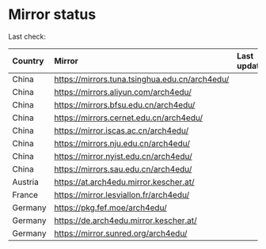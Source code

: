 <script src="./time.js"></script>
# Mirror status
Last check: <script type="text/javascript">localize(1719724685.8106046);</script>

|Country|Mirror|Last update|
|:------|:-----|:----------|
|China|https://mirrors.tuna.tsinghua.edu.cn/arch4edu/|<script type="text/javascript">localize(1719686053);</script>|
|China|https://mirrors.aliyun.com/arch4edu/|<script type="text/javascript">localize(1719686053);</script>|
|China|https://mirrors.bfsu.edu.cn/arch4edu/|<script type="text/javascript">localize(1719686053);</script>|
|China|https://mirrors.cernet.edu.cn/arch4edu/|<script type="text/javascript">localize(1719686053);</script>|
|China|https://mirror.iscas.ac.cn/arch4edu/|<script type="text/javascript">localize(1719686053);</script>|
|China|https://mirrors.nju.edu.cn/arch4edu/|<script type="text/javascript">localize(1719686053);</script>|
|China|https://mirror.nyist.edu.cn/arch4edu/|<script type="text/javascript">localize(1719642856);</script>|
|China|https://mirrors.sau.edu.cn/arch4edu/|<script type="text/javascript">localize(1719686053);</script>|
|Austria|https://at.arch4edu.mirror.kescher.at/|<script type="text/javascript">localize(1719686053);</script>|
|France|https://mirror.lesviallon.fr/arch4edu/|<script type="text/javascript">localize(1719686053);</script>|
|Germany|https://pkg.fef.moe/arch4edu/|<script type="text/javascript">localize(1719686053);</script>|
|Germany|https://de.arch4edu.mirror.kescher.at/|<script type="text/javascript">localize(1719686053);</script>|
|Germany|https://mirror.sunred.org/arch4edu/|<script type="text/javascript">localize(1719686053);</script>|

<script src="./tablefilter/tablefilter.js"></script>
<script src="./table.js"></script>
